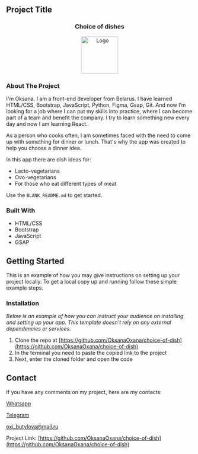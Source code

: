 <!-- PROJECT LOGO -->

## Project Title

 <h3 align="center">Choice of dishes</h3>
<div align="center">
  <a href="https://github.com/OksanaOxana/choice-of-dish">
    <img src="https://images.unsplash.com/photo-1493836512294-502baa1986e2?ixlib=rb-4.0.3&ixid=M3wxMjA3fDB8MHxzZWFyY2h8MzJ8fGRlY2lzaW9ufGVufDB8fDB8fHww&auto=format&fit=crop&w=500&q=60" alt="Logo" width="100" height="100">
  </a>
</div> 


<!-- ABOUT THE PROJECT -->

### About The Project

I'm Oksana. I am a front-end developer from Belarus. I have learned HTML/CSS, Bootstrap, JavaScript, Python, Figma, Gsap, Git.
And now I’m looking for a job where I can put my skills into practice, where I can become part of a team and benefit the company.
I try to learn something new every day and now I am learning React.


As a person who cooks often, I am sometimes faced with the need to come up with something for dinner or lunch. 
That's why the app was created to help you choose a dinner idea.

In this app there are dish ideas for:
* Lacto-vegetarians
* Ovo-vegetarians
* For those who eat different types of meat

Use the `BLANK_README.md` to get started.


### Built With


* HTML/CSS
* Bootstrap
* JavaScript
* GSAP


<!-- GETTING STARTED -->
## Getting Started

This is an example of how you may give instructions on setting up your project locally.
To get a local copy up and running follow these simple example steps.


### Installation

_Below is an example of how you can instruct your audience on installing and setting up your app. This template doesn't rely on any external dependencies or services._

1. Clone the repo at [https://github.com/OksanaOxana/choice-of-dish](https://github.com/OksanaOxana/choice-of-dish)
2. In the terminal you need to paste the copied link to the project
3. Next, enter the cloned folder and open the code


<!-- CONTACT -->
## Contact


If you have any comments on my project, here are my contacts:

[Whatsapp](https://wa.me/+375299779119)

[Telegram](https://t.me/OxanaAksana)

[oxi_butylova@mail.ru](https://oxi_butylova@mail.ru)

Project Link: [https://github.com/OksanaOxana/choice-of-dish](https://github.com/OksanaOxana/choice-of-dish)
